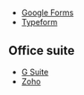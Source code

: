 #

- [Google Forms](https://www.google.com/forms/)
- [Typeform](https://www.typeform.com/)

## Office suite

- [G Suite](https://gsuite.google.com/)
- [Zoho](https://www.zoho.com/)
